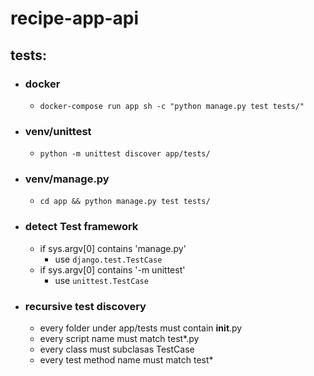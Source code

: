 # recipe-app-api

## tests:

- ### docker
    - `docker-compose run app sh -c "python manage.py test tests/"`

- ### venv/unittest
    - `python -m unittest discover app/tests/`
- ### venv/manage.py
    - `cd app && python manage.py test tests/`

- ### detect Test framework
    - if sys.argv[0] contains 'manage.py'
        - use `django.test.TestCase`
    - if sys.argv[0] contains '-m unittest'
        - use `unittest.TestCase`

- ### recursive test discovery
    - every folder under app/tests must contain __init__.py
    - every script name must match test*.py
    - every class must subclasas TestCase
    - every test method name must match test*
    
